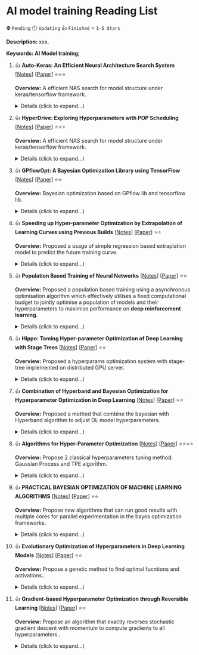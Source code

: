 # AI model training Reading List

⛔️ `Pending` 🕐 `Updating` 👍 `Finished` ⭐ `1-5 Stars`

**Description:** xxx.

**Keywords: AI Model training;**

1.  👍 **Auto-Keras: An Efficient Neural Architecture Search System**
    [[Notes](./notes/jin2019auto.md)]
    [[Paper](https://dl.acm.org/doi/abs/10.1145/3292500.3330648)]
    ⭐⭐⭐

    **Overview:** A efficient NAS search for model structure under keras/tensorflow framework.

    <details>
    <summary>Details (click to expand...)</summary>

    #### Citation

    ```
    @inproceedings{jin2019auto,
    title={Auto-keras: An efficient neural architecture search system},
    author={Jin, Haifeng and Song, Qingquan and Hu, Xia},
    booktitle={Proceedings of the 25th ACM SIGKDD International Conference on Knowledge Discovery \& Data Mining},
    pages={1946--1956},
    year={2019}
    }
    ```

    #### URL

    ```
    Paper: https://dl.acm.org/doi/abs/10.1145/3292500.3330648
    Citation: https://scholar.googleusercontent.com/scholar.bib?q=info:z_Md7qY8rZkJ:scholar.google.com/&output=citation&scisdr=CgVZZtBEEKrl6KqJ0Pg:AAGBfm0AAAAAYEWMyPjveCX9qtbazfhiyKx6bSSMKIcC&scisig=AAGBfm0AAAAAYEWMyNS9sB6x9lSYU1L_pjfC1X1s_Q00&scisf=4&ct=citation&cd=0&hl=zh-CN
    ```

    </details>


2.  👍 **HyperDrive: Exploring Hyperparameters with POP Scheduling**
    [[Notes](./notes/rasley2017hyperdrive.md)]
    [[Paper](https://dl.acm.org/doi/pdf/10.1145/3135974.3135994)]
    ⭐⭐⭐

    **Overview:** A efficient NAS search for model structure under keras/tensorflow framework.

    <details>
    <summary>Details (click to expand...)</summary>

    #### Citation

    ```
    @inproceedings{rasley2017hyperdrive,
    title={Hyperdrive: Exploring hyperparameters with pop scheduling},
    author={Rasley, Jeff and He, Yuxiong and Yan, Feng and Ruwase, Olatunji and Fonseca, Rodrigo},
    booktitle={Proceedings of the 18th ACM/IFIP/USENIX Middleware Conference},
    pages={1--13},
    year={2017}
    }
    ```

    #### URL

    ```
    Paper: https://dl.acm.org/doi/pdf/10.1145/3135974.3135994
    Citation: https://scholar.googleusercontent.com/scholar.bib?q=info:259sCLXqS-EJ:scholar.google.com/&output=citation&scisdr=CgVZZtBEEKrl6KqXHnQ:AAGBfm0AAAAAYEWSBnTaOh97MsUR3AsvnZtmfRGUsd_F&scisig=AAGBfm0AAAAAYEWSBkKNkDpxWIpK7p_oiCwu1BHf_HjZ&scisf=4&ct=citation&cd=0&hl=zh-CN
    ```

    </details>

3.  👍 **GPflowOpt: A Bayesian Optimization Library using TensorFlow**
    [[Notes](./notes/knudde2017gpflowopt.md)]
    [[Paper](https://arxiv.org/abs/1711.03845)]
    ⭐⭐

    **Overview:** Bayesian optimization based on GPflow lib and tensorflow lib.

    <details>
    <summary>Details (click to expand...)</summary>

    #### Citation

    ```
    @article{knudde2017gpflowopt,
    title={GPflowOpt: A Bayesian optimization library using TensorFlow},
    author={Knudde, Nicolas and van der Herten, Joachim and Dhaene, Tom and Couckuyt, Ivo},
    journal={arXiv preprint arXiv:1711.03845},
    year={2017}
    }
    ```

    #### URL

    ```
    Paper: https://arxiv.org/abs/1711.03845
    Citation: https://scholar.googleusercontent.com/scholar.bib?q=info:qzmV60Sn0HgJ:scholar.google.com/&output=citation&scisdr=CgVZZtBEEKrl6Knc60Q:AAGBfm0AAAAAYEbZ80QjpREdiJRP6WOzpfFLK2HFPhvK&scisig=AAGBfm0AAAAAYEbZ80vgcxKvl4CQmOsCPfmc-ybniN6f&scisf=4&ct=citation&cd=0&hl=zh-CN
    ```

    </details>

4.  👍 **Speeding up Hyper-parameter Optimization by Extrapolation of Learning Curves using Previous Builds**
    [[Notes](./notes/chandrashekaran2017speeding.md)]
    [[Paper](http://ecmlpkdd2017.ijs.si/papers/paperID653.pdf)]
    ⭐⭐

    **Overview:** Proposed a usage of simple regression based extraplation model to predict the future training curve.

    <details>
    <summary>Details (click to expand...)</summary>

    #### Citation

    ```
    @inproceedings{chandrashekaran2017speeding,
    title={Speeding up hyper-parameter optimization by extrapolation of learning curves using previous builds},
    author={Chandrashekaran, Akshay and Lane, Ian R},
    booktitle={Joint European Conference on Machine Learning and Knowledge Discovery in Databases},
    pages={477--492},
    year={2017},
    organization={Springer}
    }
    ```

    #### URL

    ```
    Paper: http://ecmlpkdd2017.ijs.si/papers/paperID653.pdf
    Citation: https://scholar.googleusercontent.com/scholar.bib?q=info:xdirqwHfRBQJ:scholar.google.com/&output=citation&scisdr=CgVZZtBEEKrl6Kgi0dk:AAGBfm0AAAAAYEcnydn8FAfPU3dXWg9C-pSXO008MAFO&scisig=AAGBfm0AAAAAYEcnya0oWp36R6Baz1eD283ze7COIZ0l&scisf=4&ct=citation&cd=0&hl=zh-CN
    ```

    </details>

5.  👍 **Population Based Training of Neural Networks**
    [[Notes](./notes/jaderbergpopulation.md)]
    [[Paper](https://arxiv.org/abs/1711.09846)]
    ⭐⭐

    **Overview:** Proposed a population based training using a asynchronous optimisation algorithm which effectively utilises a fixed computational budget to jointly optimise a population of models and their hyperparameters to maximise performance on **deep reinforcement learning**.

    <details>
    <summary>Details (click to expand...)</summary>

    #### Citation

    ```
    @article{jaderbergpopulation,
    title={Population Based Training of Neural Networks (PBT)},
    author={Jaderberg, Max and Dalibard, Valentin and Osindero, Simon and Czarnecki, Wojciech M and Donahue, Jeff and Razavi, Ali and Vinyals, Oriol and Green, Tim and Dunning, Iain and Simonyan, Karen and others}
    }
    ```

    #### URL

    ```
    Paper: https://arxiv.org/abs/1711.09846
    Citation: https://scholar.googleusercontent.com/scholar.bib?q=info:uKQjJoB-8k0J:scholar.google.com/&output=citation&scisdr=CgVZZtBEEKrl6KbGDkk:AAGBfm0AAAAAYEnDFknFEw3JYIjmxet8U-42yGp90qJx&scisig=AAGBfm0AAAAAYEnDFhaDC1ktMXiZwAW8v2ATYBrekBDS&scisf=4&ct=citation&cd=0&hl=zh-CN
    ```

    </details>

    
6.  👍 **Hippo: Taming Hyper-parameter Optimization of Deep Learning with Stage Trees**
    [[Notes](./notes/jaderbergpopulation.md)]
    [[Paper](https://arxiv.org/pdf/2006.11972.pdf)]
    ⭐⭐

    **Overview:** Proposed a hyperparams optimization system with stage-tree implemented on distributed GPU server.
    <details>
    <summary>Details (click to expand...)</summary>

    #### Citation

    ```
    @article{shin2020hippo,
    title={Hippo: Taming Hyper-parameter Optimization of Deep Learning with Stage Trees},
    author={Shin, Ahnjae and Kim, Do Yoon and Jeong, Joo Seong and Chun, Byung-Gon},
    journal={arXiv preprint arXiv:2006.11972},
    year={2020}
    }
    ```

    #### URL

    ```
    Paper: https://arxiv.org/pdf/2006.11972.pdf
    Citation: https://scholar.googleusercontent.com/scholar.bib?q=info:Pn9PS8VmpoUJ:scholar.google.com/&output=citation&scisdr=CgVZZtBEEKrl6KbeJrA:AAGBfm0AAAAAYEnbPrC_tKNuDkAEBYEW9deoIiE_whAb&scisig=AAGBfm0AAAAAYEnbPuK78WLm59uW1ItLui7-rVDQa7XY&scisf=4&ct=citation&cd=0&hl=zh-CN
    ```

    </details>

7.  👍 **Combination of Hyperband and Bayesian Optimization for Hyperparameter Optimization in Deep Learning**
    [[Notes](./notes/wang2018combination.md)]
    [[Paper](https://arxiv.org/abs/1801.01596)]
    ⭐⭐

    **Overview:** Proposed a method that combine the bayesian with Hyperband algorithm to adjust DL model hyperparameters.
    <details>
    <summary>Details (click to expand...)</summary>

    #### Citation

    ```
    @article{wang2018combination,
    title={Combination of hyperband and Bayesian optimization for hyperparameter optimization in deep learning},
    author={Wang, Jiazhuo and Xu, Jason and Wang, Xuejun},
    journal={arXiv preprint arXiv:1801.01596},
    year={2018}
    }
    ```

    #### URL

    ```
    Paper: https://arxiv.org/abs/1801.01596
    Citation: https://scholar.googleusercontent.com/scholar.bib?q=info:rF4pLmZ1DDUJ:scholar.google.com/&output=citation&scisdr=CgVZZtBEEKrl6LKeIU0:AAGBfm0AAAAAYF2bOU2OPJBkFB4E3Gp5sscantpO8E5x&scisig=AAGBfm0AAAAAYF2bOQMreroPFcI8C4eJ7Y1y-Ur2yojP&scisf=4&ct=citation&cd=0&hl=zh-CN
    ```

    </details>

8. 👍 **Algorithms for Hyper-Parameter Optimization**
    [[Notes](./notes/bergstra2011algorithms.md)]
    [[Paper](https://hal.inria.fr/hal-00642998/)]
    ⭐⭐⭐⭐

    **Overview:** Propose 2 classical hyperparameters tuning method: Gaussian Process and TPE algorithm.
    <details>
    <summary>Details (click to expand...)</summary>

    #### Citation

    ```
    @inproceedings{bergstra2011algorithms,
    title={Algorithms for hyper-parameter optimization},
    author={Bergstra, James and Bardenet, R{\'e}mi and Bengio, Yoshua and K{\'e}gl, Bal{\'a}zs},
    booktitle={25th annual conference on neural information processing systems (NIPS 2011)},
    volume={24},
    year={2011},
    organization={Neural Information Processing Systems Foundation}
    }
    ```

    #### URL

    ```
    Paper: https://hal.inria.fr/hal-00642998/
    Citation: https://scholar.googleusercontent.com/scholar.bib?q=info:OSYktxdmDR8J:scholar.google.com/&output=citation&scisdr=CgVZZtBEEKrl6EzA6_A:AAGBfm0AAAAAYKPF8_C5BsRfJmou80UHnk5Z2LI5vN_4&scisig=AAGBfm0AAAAAYKPF89QUvo6lXDSp2mq18OLCKvYSVDUp&scisf=4&ct=citation&cd=0&hl=zh-CN
    ```

    </details>


9. 👍 **PRACTICAL BAYESIAN OPTIMIZATION OF MACHINE LEARNING ALGORITHMS**
    [[Notes](./notes/snoek2012practical.md)]
    [[Paper](https://arxiv.org/pdf/1206.2944.pdf)]
    ⭐⭐

    **Overview:** Propose new algorithms that can run good results with multiple cores for parallel experimentation in the bayes optimization frameworks.
    <details>
    <summary>Details (click to expand...)</summary>

    #### Citation

    ```
    @article{snoek2012practical,
    title={Practical bayesian optimization of machine learning algorithms},
    author={Snoek, Jasper and Larochelle, Hugo and Adams, Ryan P},
    journal={arXiv preprint arXiv:1206.2944},
    year={2012}
    }
    ```

    #### URL

    ```
    Paper: https://arxiv.org/pdf/1206.2944.pdf
    Citation: https://scholar.googleusercontent.com/scholar.bib?q=info:OSYktxdmDR8J:scholar.google.com/&output=citation&scisdr=CgVZZtBEEKrl6EzA6_A:AAGBfm0AAAAAYKPF8_C5BsRfJmou80UHnk5Z2LI5vN_4&scisig=AAGBfm0AAAAAYKPF89QUvo6lXDSp2mq18OLCKvYSVDUp&scisf=4&ct=citation&cd=0&hl=zh-CN
    ```

    </details>

10. 👍 **Evolutionary Optimization of Hyperparameters in Deep Learning Models**
    [[Notes](./notes/kim2019evolutionary.md)]
    [[Paper](https://ieeexplore.ieee.org/abstract/document/8790354)]
    ⭐⭐

    **Overview:** Propose a genetic method to find optimal fucntions and activations..
    <details>
    <summary>Details (click to expand...)</summary>

    #### Citation

    ```
    @inproceedings{kim2019evolutionary,
    title={Evolutionary optimization of hyperparameters in deep learning models},
    author={Kim, Jin-Young and Cho, Sung-Bae},
    booktitle={2019 IEEE Congress on Evolutionary Computation (CEC)},
    pages={831--837},
    year={2019},
    organization={IEEE}
    }
    ```

    #### URL

    ```
    Paper: https://ieeexplore.ieee.org/abstract/document/8790354
    Citation: https://scholar.googleusercontent.com/scholar.bib?q=info:TfxTq6aVumkJ:scholar.google.com/&output=citation&scisdr=CgVZZtBEEKrl6EoQH5g:AAGBfm0AAAAAYKUVB5jJFfqXxelENdzOXlpGL_rLWtDh&scisig=AAGBfm0AAAAAYKUVByIXXxiSUtJ2uci-flA12uSjpKJm&scisf=4&ct=citation&cd=0&hl=zh-CN&scfhb=1
    ```

    </details>

11. 👍 **Gradient-based Hyperparameter Optimization through Reversible Learning**
    [[Notes](./notes/maclaurin2015gradient.md)]
    [[Paper](http://proceedings.mlr.press/v37/maclaurin15.pdf)]
    ⭐⭐

    **Overview:** Propose an algorithm that exactly reverses stochastic gradient descent with momentum to compute gradients to all hyperparameters..
    <details>
    <summary>Details (click to expand...)</summary>

    #### Citation

    ```
    @inproceedings{maclaurin2015gradient,
    title={Gradient-based hyperparameter optimization through reversible learning},
    author={Maclaurin, Dougal and Duvenaud, David and Adams, Ryan},
    booktitle={International conference on machine learning},
    pages={2113--2122},
    year={2015},
    organization={PMLR}
    }
    ```

    #### URL

    ```
    Paper: http://proceedings.mlr.press/v37/maclaurin15.pdf
    Citation: https://scholar.googleusercontent.com/scholar.bib?q=info:oK1ZvNVI-uMJ:scholar.google.com/&output=citation&scisdr=CgVZZtBEEKrl6EoQ8_s:AAGBfm0AAAAAYKUV6_se36b1b_RsPTPRnV5A0aH5J0CT&scisig=AAGBfm0AAAAAYKUV63VPI_YU7HBEZsFtAvbUISilTUoM&scisf=4&ct=citation&cd=0&hl=zh-CN
    ```

    </details>